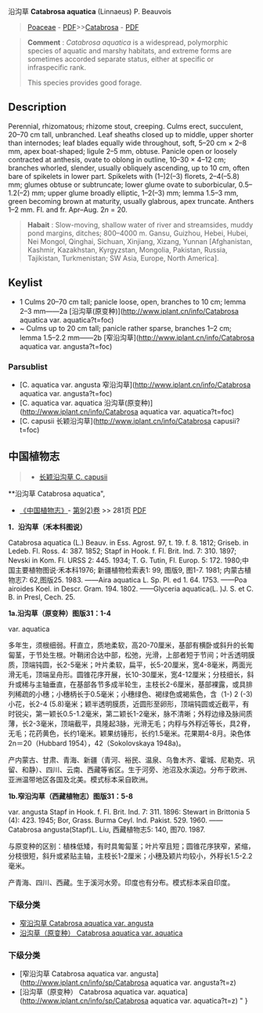 沿沟草 **Catabrosa aquatica** (Linnaeus) P. Beauvois

> [Poaceae](http://www.iplant.cn/info/Poaceae?t=foc) - [PDF](http://www.iplant.cn/foc/pdf/Poaceae.pdf)>>[Catabrosa](http://www.iplant.cn/info/Catabrosa?t=foc) - [PDF](http://www.iplant.cn/foc/pdf/Catabrosa.pdf)


> **Comment** : 
> *Catabrosa aquatica* is a widespread, polymorphic species of aquatic and marshy habitats, and extreme forms are sometimes accorded separate status, either at specific or infraspecific rank.
>
> This species provides good forage.

## Description

Perennial, rhizomatous; rhizome stout, creeping. Culms erect, succulent, 20–70 cm tall, unbranched. Leaf sheaths closed up to middle, upper shorter than internodes; leaf blades equally wide throughout, soft, 5–20 cm × 2–8 mm, apex boat-shaped; ligule 2–5 mm, obtuse. Panicle open or loosely contracted at anthesis, ovate to oblong in outline, 10–30 × 4–12 cm; branches whorled, slender, usually obliquely ascending, up to 10 cm, often bare of spikelets in lower part. Spikelets with (1–)2(–3) florets, 2–4(–5.8) mm; glumes obtuse or subtruncate; lower glume ovate to suborbicular, 0.5–1.2(–2) mm; upper glume broadly elliptic, 1–2(–3) mm; lemma 1.5–3 mm, green becoming brown at maturity, usually glabrous, apex truncate. Anthers 1–2 mm. Fl. and fr. Apr–Aug. 2*n* = 20.


> **Habait** : 
> Slow-moving, shallow water of river and streamsides, muddy pond margins, ditches; 800–4000 m. Gansu, Guizhou, Hebei, Hubei, Nei Mongol, Qinghai, Sichuan, Xinjiang, Xizang, Yunnan [Afghanistan, Kashmir, Kazakhstan, Kyrgyzstan, Mongolia, Pakistan, Russia, Tajikistan, Turkmenistan; SW Asia, Europe, North America].


## Keylist

* 1 Culms 20–70 cm tall; panicle loose, open, branches to 10 cm; lemma 2–3 mm——2a  [沿沟草(原变种)](http://www.iplant.cn/info/Catabrosa aquatica var. aquatica?t=foc)
* ~ Culms up to 20 cm tall; panicle rather sparse, branches 1–2 cm; lemma 1.5–2.2 mm——2b  [窄沿沟草](http://www.iplant.cn/info/Catabrosa aquatica var. angusta?t=foc)



### Parsublist

* [C.  aquatica var. angusta  窄沿沟草](http://www.iplant.cn/info/Catabrosa aquatica var. angusta?t=foc)
* [C.  aquatica var. aquatica  沿沟草(原变种)](http://www.iplant.cn/info/Catabrosa aquatica var. aquatica?t=foc)
* [C.  capusii  长颖沿沟草](http://www.iplant.cn/info/Catabrosa capusii?t=foc)

## 中国植物志

> * [长颖沿沟草  C.  capusii](Catabrosa-capusii-长颖沿沟草.md)


**沿沟草 Catabrosa aquatica",


* [《中国植物志》](http://www.iplant.cn/frps)- [第9(2)卷](http://www.iplant.cn/frps/vol/9(2)) >> 281页 [PDF](http://www.iplant.cn/frps/pdf/9(2)/281.pdf)


**1．沿沟草（禾本科图说）**

Catabrosa aquatica (L.) Beauv. in Ess. Agrost. 97, t. 19. f. 8. 1812; Griseb. in Ledeb. Fl. Ross. 4: 387. 1852; Stapf in Hook. f. Fl. Brit. Ind. 7: 310. 1897; Nevski in Kom. Fl. URSS 2: 445. 1934; T. G. Tutin, Fl. Europ. 5: 172. 1980;中国主要植物图说·禾本科1976; 新疆植物检索表1: 99, 图版9, 图1-7. 1981; 内蒙古植物志7: 62,图版25. 1983. ——Aira aquatica L. Sp. Pl. ed 1. 64. 1753. ——Poa airoides Koel. in Descr. Gram. 194. 1802. ——Glyceria aquatica(L. )J. S. et C. B. in Presl, Cech. 25.

**1a.沿沟草（原变种）图版31：1-4**

var. aquatica

多年生，须根细弱。秆直立，质地柔软，高20-70厘米，基部有横卧或斜升的长匍匐茎，于节处生根。叶鞘闭合达中部，松弛，光滑，上部者短于节间；叶舌透明膜质，顶端钝圆，长2-5毫米；叶片柔软，扁平，长5-20厘米，宽4-8毫米，两面光滑无毛，顶端呈舟形。圆锥花序开展，长10-30厘米，宽4-12厘米；分枝细长，斜升或稀与主轴垂直，在基部各节多成半轮生，主枝长2-6厘米，基部裸露，或具排列稀疏的小穗；小穗柄长于0.5毫米；小穗绿色、褐绿色或褐紫色，含（1-) 2 (-3)小花，长2-4 (5.8)毫米；颖半透明膜质，近圆形至卵形，顶端钝圆或近截平，有时锐尖，第一颖长0.5-1.2毫米，第二颖长1-2毫米，脉不清晰；外稃边缘及脉间质薄，长2-3毫米，顶端截平，具隆起3脉，光滑无毛；内稃与外稃近等长，具2脊，无毛；花药黄色，长约1毫米。颖果纺锤形，长约1.5毫米。花果期4-8月。染色体2n＝20（Hubbard 1954），42（Sokolovskaya 1948a)。

产内蒙古、甘肃、青海、新疆（青河、裕民、温泉、乌鲁木齐、霍城、尼勒克、巩留、和静）、四川、云南、西藏等省区。生于河旁、池沼及水溪边。分布于欧洲、亚洲温带地区各国及北美。模式标本采自欧洲。

**1b.窄沿沟草（西藏植物志）图版31：5-8**

var. angusta Stapf in Hook. f. Fl. Brit. Ind. 7: 311. 1896: Stewart in Brittonia 5 (4): 423. 1945; Bor, Grass. Burma Ceyl. Ind. Pakist. 529. 1960. ——Catabrosa angusta(Stapf)L. Liu, 西藏植物志5: 140, 图70. 1987.

与原变种的区别：植株低矮，有时具匍匐茎；叶片窄且短；圆锥花序狭窄，紧缩，分枝很短，斜升或紧贴主轴，主枝长1-2厘米；小穗及颖片均较小，外稃长1.5-2.2毫米。

产青海、四川、西藏。生于溪河水旁。印度也有分布。模式标本采自印度。

### 下级分类
* [窄沿沟草  Catabrosa aquatica var. angusta](Catabrosa-aquatica-var-angusta-窄沿沟草.md)
* [沿沟草（原变种）  Catabrosa aquatica var. aquatica](Catabrosa-aquatica-var-aquatica-沿沟草(原变种).md)

### 下级分类
* [窄沿沟草  Catabrosa aquatica var. angusta](http://www.iplant.cn/info/sp/Catabrosa aquatica var. angusta?t=z)
* [沿沟草（原变种）  Catabrosa aquatica var. aquatica](http://www.iplant.cn/info/sp/Catabrosa aquatica var. aquatica?t=z)
"
}